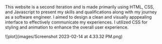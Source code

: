 This website is a second iteration and is made primarily using HTML, CSS, and Javascript to present my skills and qualifications along with my journey as a software engineer. I aimed to design a clean and visually apppealing interface to effectively communicate my experiences. I utilized CSS for styling and animation to enhance the overall user experience.

![plot](images/Screenshot 2023-02-14 at 4.33.32 PM.png)


